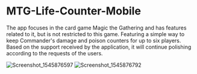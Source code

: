 # MTG-Life-Counter-Mobile

The app focuses in the card game Magic the Gathering and has features related to it, but is not restricted to this game.
Featuring a simple way to keep Commander's damage and poison counters for up to six players.
Based on the support received by the application, it will continue polishing according to the requests of the users.



![Screenshot_1545876597](https://user-images.githubusercontent.com/38967981/55663448-2f07b780-57db-11e9-983c-f0a203e910a4.png)
![Screenshot_1545876792](https://user-images.githubusercontent.com/38967981/55663445-2ca55d80-57db-11e9-829b-2583532e811a.png)
